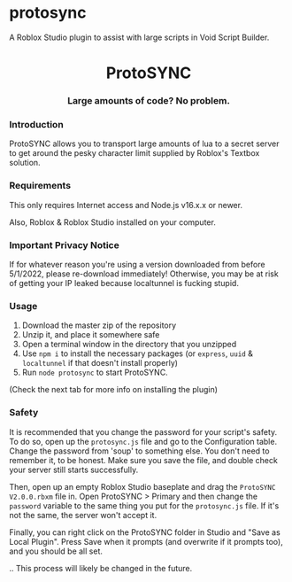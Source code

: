 # protosync
A Roblox Studio plugin to assist with large scripts in Void Script Builder.
<h1 align="center">
  ProtoSYNC
</h1>
<h3 align="center"> Large amounts of code? No problem. </h3>

### Introduction
ProtoSYNC allows you to transport large amounts of lua to a secret server to get around the pesky character limit supplied by Roblox's Textbox solution.

### Requirements
This only requires Internet access and Node.js v16.x.x or newer.

Also, Roblox & Roblox Studio installed on your computer.

### Important Privacy Notice

If for whatever reason you're using a version downloaded from before 5/1/2022, please re-download immediately! Otherwise, you may be at risk of getting your IP leaked because localtunnel is fucking stupid.

### Usage

1. Download the master zip of the repository
2. Unzip it, and place it somewhere safe
3. Open a terminal window in the directory that you unzipped
4. Use `npm i` to install the necessary packages (or `express`, `uuid` & `localtunnel` if that doesn't install properly)
5. Run `node protosync` to start ProtoSYNC.

(Check the next tab for more info on installing the plugin)

### Safety

It is recommended that you change the password for your script's safety. To do so, open up the `protosync.js` file and go to the Configuration table. Change the password from 'soup' to something else. You don't need to remember it, to be honest. Make sure you save the file, and double check your server still starts successfully.

Then, open up an empty Roblox Studio baseplate and drag the `ProtoSYNC V2.0.0.rbxm` file in. Open ProtoSYNC > Primary and then change the `password` variable to the same thing you put for the `protosync.js` file. If it's not the same, the server won't accept it. 

Finally, you can right click on the ProtoSYNC folder in Studio and "Save as Local Plugin". Press Save when it prompts (and overwrite if it prompts too), and you should be all set.

.. This process will likely be changed in the future.
